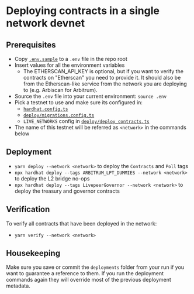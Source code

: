 # Deploying contracts in a single network devnet

## Prerequisites

- Copy [`.env.sample`](../.env.sample) to a `.env` file in the repo root
- Insert values for all the environment variables
  - The ETHERSCAN_API_KEY is optional, but if you want to verify the contracts on "Etherscan" you need to provide it. It
    should also be from the Etherscan-like service from the network you are deploying to (e.g. Arbiscan for Arbitrum).
- Source the `.env` file into your current environment: `source .env`
- Pick a testnet to use and make sure its configured in:
  - [`hardhat.config.ts`](../hardhat.config.ts#L56)
  - [`deploy/migrations.config.ts`](../deploy/migrations.config.ts#L185)
  - `LIVE_NETWORKS` config in [`deploy/deploy_contracts.ts`](../deploy/deploy_contracts.ts#L26)
- The name of this testnet will be referred as `<network>` in the commands below

## Deployment

- `yarn deploy --network <network>` to deploy the `Contracts` and `Poll` tags
- `npx hardhat deploy --tags ARBITRUM_LPT_DUMMIES --network <network>` to deploy the L2 bridge no-ops
- `npx hardhat deploy --tags LivepeerGovernor --network <network>` to deploy the treasury and governor contracts

## Verification

To verify all contracts that have been deployed in the network:

- `yarn verify --network <network>`

## Housekeeping

Make sure you save or commit the `deployments` folder from your run if you want to guarantee a reference to them. If you
run the deployment commands again they will override most of the previous deployment metadata.
